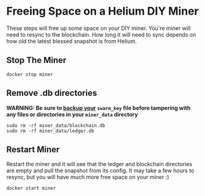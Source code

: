 # Freeing Space on a Helium DIY Miner
These steps will free up some space on your DIY miner. You're miner will need to resync to the blockchain. How long it will need to sync depends on how old the latest blessed snapshot is from Helium.

## Stop The Miner

```console
docker stop miner
```

## Remove .db directories
**WARNING: Be sure to [backup your](https://docs.helium.com/mine-hnt/build-a-packet-forwarder#backing-up-your-swarm-keys) `swarm_key` file before tampering with any files or directories in your `miner_data` directory**

```console
sudo rm -rf miner_data/blockchain.db
sudo rm -rf miner_data/ledger.db
```

## Restart Miner 


Restart the miner and it will see that the ledger and blockchain directories are empty and pull the snapshot from its config. It may take a few hours to resync, but you will have much more free space on your miner :)

```console
docker start miner
```
